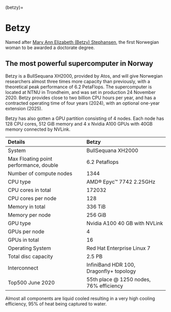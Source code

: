 (betzy)=

# Betzy

Named after [Mary Ann Elizabeth (Betzy) Stephansen](https://en.wikipedia.org/wiki/Elizabeth_Stephansen), the first Norwegian woman to be awarded a doctorate degree.


## The most powerful supercomputer in Norway

Betzy is a BullSequana XH2000, provided by Atos, and will give Norwegian researchers almost three times more capacity than previously, with a theoretical peak performance of 6.2 PetaFlops. The supercomputer is located at NTNU in Trondheim, and was set in production 24 November 2020. Betzy provides close to two billion CPU hours per year, and has a contracted operating time of four years (2024), with an optional one-year extension (2025).

Betzy has also gotten a GPU partition consisting of 4 nodes. Each node has 128
CPU cores, 512 GiB memory and 4 x Nvidia A100 GPUs with 40GB memory connected
by NVLink.

| Details     | Betzy     |
| :------------- | :------------- |
| System     |BullSequana XH2000  |
| Max Floating point performance, double     |	6.2 Petaflops  |
| Number of compute nodes     |	1344  |
| CPU type     |	AMD® Epyc™ 7742 2.25GHz  |
| CPU cores in total  |	172032  |
| CPU cores per node  | 128  |
| Memory in total    |	336 TiB  |
| Memory per node    |  256 GiB  |
| GPU type | Nvidia A100 40 GB with NVLink |
| GPUs per node | 4 |
| GPUs in total | 16 |
| Operating System   | Red Hat Enterprise Linux 7 |
| Total disc capacity     |	2.5 PB  |
| Interconnect  |	InfiniBand HDR 100, Dragonfly+ topology |
| Top500 June 2020 | 55th place \@ 1250 nodes, 76% efficiency|

Almost all components are liquid cooled resulting in a very high cooling efficiency, 95% of heat being captured to water.
